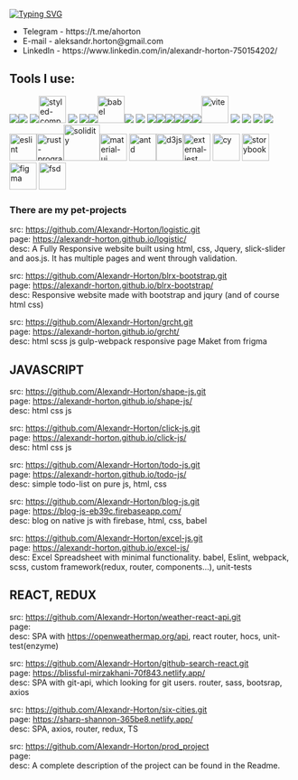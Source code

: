 [![Typing SVG](https://readme-typing-svg.herokuapp.com?color=%23F765D6&lines=Hi%2C+I'm+Alexander+Horton)](https://git.io/typing-svg) <br>

<ul>
<li>Telegram - https://t.me/ahorton </li>
<li>E-mail - aleksandr.horton@gmail.com </li>
<li>LinkedIn - https://www.linkedin.com/in/alexandr-horton-750154202/ </li>
</ul>



<h2>Tools I use:</h2>

<img src="https://img.icons8.com/color/48/000000/html-5.png"/><img src="https://img.icons8.com/color/48/000000/css3.png"/>
<img src="https://img.icons8.com/color/48/000000/sass.png"/><img width="48" height="48" src="https://img.icons8.com/color/48/styled-components.png" alt="styled-components"/>
<img src="https://img.icons8.com/color/48/000000/bootstrap.png"/>
<img src="https://img.icons8.com/color/48/000000/javascript.png"/><img src="https://img.icons8.com/color/48/000000/typescript.png"/><img width="48" height="48" src="https://img.icons8.com/dusk/48/babel.png" alt="babel"/><img src="https://img.icons8.com/color/48/000000/nodejs.png"/>
<img src="https://img.icons8.com/color/48/000000/firebase.png"/>
<img src="https://img.icons8.com/color/48/000000/react-native.png"/><img src="https://img.icons8.com/color/48/000000/redux.png"/><img src="https://img.icons8.com/color/48/000000/git.png"/><img src="https://img.icons8.com/external-tal-revivo-shadow-tal-revivo/48/000000/external-gulp-an-open-source-javascript-toolkit-by-fractal-innovations-logo-shadow-tal-revivo.png"/><img src="https://img.icons8.com/external-tal-revivo-color-tal-revivo/46/000000/external-yarn-fast-reliable-and-secure-dependency-management-web-portal-logo-color-tal-revivo.png"/><img src="https://img.icons8.com/color/48/000000/webpack.png"/><img width="48" height="48" src="https://img.icons8.com/color/48/vite.png" alt="vite"/>
<img src="https://img.icons8.com/color/48/000000/graphql.png"/>
<img src="https://img.icons8.com/color/48/000000/mongodb.png"/>
<img src="https://img.icons8.com/fluency/48/000000/node-js.png"/>
<img src="https://img.icons8.com/external-tal-revivo-shadow-tal-revivo/34/000000/external-jquery-is-a-javascript-library-designed-to-simplify-html-logo-shadow-tal-revivo.png"/><img width="48" height="48" src="https://img.icons8.com/color/48/eslint.png" alt="eslint"/><img width="48" height="48" src="https://img.icons8.com/nolan/48/rust-programming-language--v1.png" alt="rust-programming-language--v1"/><img width="64" height="64" src="https://img.icons8.com/nolan/64/solidity.png" alt="solidity"/><img width="48" height="48" src="https://img.icons8.com/color/48/material-ui.png" alt="material-ui"/> <img width="48" height="48" src="https://gw.alipayobjects.com/zos/rmsportal/KDpgvguMpGfqaHPjicRK.svg" alt="antd"/><img width="48" height="48" src="https://img.icons8.com/external-tal-revivo-filled-tal-revivo/48/external-d3js-a-javascript-library-for-producing-dynamic-interactive-data-visualizations-in-web-browsers-logo-filled-tal-revivo.png" alt="d3js"/><img width="48" height="48" src="https://img.icons8.com/external-tal-revivo-color-tal-revivo/48/external-jest-can-collect-code-coverage-information-from-entire-projects-logo-color-tal-revivo.png" alt="external-jest"/>
<img width="48" height="48" src="https://static-00.iconduck.com/assets.00/cypress-icon-512x511-29zvfts6.png" alt="cy"/>
<img width="48" height="48" src="https://asset.brandfetch.io/idUvi7-4xj/idMzkPrDqo.png" alt="storybook"/>
<img width="48" height="48" src="https://img.icons8.com/color/48/figma--v1.png" alt="figma"/>
<img width="48" height="48" src="https://feature-sliced.design/img/brand/logo-primary.png" alt="fsd"/>



<h3>There are my pet-projects</h3>

src: https://github.com/Alexandr-Horton/logistic.git <br>
page: https://alexandr-horton.github.io/logistic/ <br>
desc: A Fully Responsive website built using html, css, Jquery, slick-slider and aos.js. It has multiple pages and went through validation.

src: https://github.com/Alexandr-Horton/blrx-bootstrap.git <br>
page: https://alexandr-horton.github.io/blrx-bootstrap/ <br>
desc: Responsive website made with bootstrap and jqury (and of course html css)

src: https://github.com/Alexandr-Horton/grcht.git <br>
page: https://alexandr-horton.github.io/grcht/ <br>
desc: html scss js gulp-webpack responsive page Maket from frigma

<h2>JAVASCRIPT</h2>

src: https://github.com/Alexandr-Horton/shape-js.git <br>
page: https://alexandr-horton.github.io/shape-js/ <br>
desc: html css js

src: https://github.com/Alexandr-Horton/click-js.git <br>
page: https://alexandr-horton.github.io/click-js/ <br>
desc: html css js

src: https://github.com/Alexandr-Horton/todo-js.git <br>
page: https://alexandr-horton.github.io/todo-js/ <br>
desc: simple todo-list on pure js, html, css

src: https://github.com/Alexandr-Horton/blog-js.git <br>
page: https://blog-js-eb39c.firebaseapp.com/ <br>
desc: blog on native js with firebase, html, css, babel

src: https://github.com/Alexandr-Horton/excel-js.git <br>
page: https://alexandr-horton.github.io/excel-js/ <br>
desc: Excel Spreadsheet with minimal functionality. babel, Eslint, webpack, scss, custom framework(redux, router, components...), unit-tests

<h2>REACT, REDUX</h2>

src: https://github.com/Alexandr-Horton/weather-react-api.git <br>
page: <br>
desc: SPA with https://openweathermap.org/api, react router, hocs, unit-test(enzyme)

src: https://github.com/Alexandr-Horton/github-search-react.git <br>
page: https://blissful-mirzakhani-70f843.netlify.app/ <br>
desc: SPA with git-api, which looking for git users. router, sass, bootsrap, axios

src: https://github.com/Alexandr-Horton/six-cities.git <br>
page: https://sharp-shannon-365be8.netlify.app/ <br>
desc: SPA, axios, router, redux, TS

src: https://github.com/Alexandr-Horton/prod_project <br>
page:  <br>
desc: A complete description of the project can be found in the Readme.



